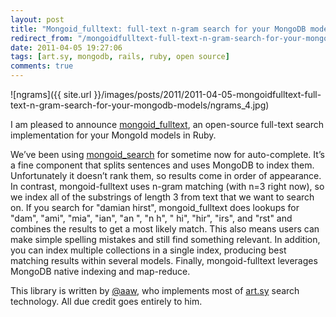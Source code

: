 ```yaml
---
layout: post
title: "Mongoid_fulltext: full-text n-gram search for your MongoDB models"
redirect_from: "/mongoidfulltext-full-text-n-gram-search-for-your-mongodb-models"
date: 2011-04-05 19:27:06
tags: [art.sy, mongodb, rails, ruby, open source]
comments: true
---
```

![ngrams]({{ site.url }}/images/posts/2011/2011-04-05-mongoidfulltext-full-text-n-gram-search-for-your-mongodb-models/ngrams_4.jpg)

I am pleased to announce [mongoid_fulltext](https://github.com/aaw/mongoid_fulltext), an open-source full-text search implementation for your MongoId models in Ruby.

We’ve been using [mongoid_search](https://github.com/mauriciozaffari/mongoid_search) for sometime now for auto-complete. It’s a fine component that splits sentences and uses MongoDB to index them. Unfortunately it doesn’t rank them, so results come in order of appearance. In contrast, mongoid-fulltext uses n-gram matching (with n=3 right now), so we index all of the substrings of length 3 from text that we want to search on. If you search for "damian hirst", mongoid_fulltext does lookups for "dam", "ami", "mia", "ian", "an ", "n h", " hi", "hir", "irs", and "rst" and combines the results to get a most likely match. This also means users can make simple spelling mistakes and still find something relevant. In addition, you can index multiple collections in a single index, producing best matching results within several models. Finally, mongoid-fulltext leverages MongoDB native indexing and map-reduce.

This library is written by [@aaw](https://github.com/aaw), who implements most of [art.sy](https://artsy.net/) search technology. All due credit goes entirely to him.
